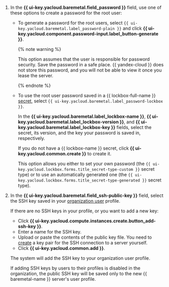 1. In the **{{ ui-key.yacloud.baremetal.field_password }}** field, use one of these options to create a password for the root user:

    * To generate a password for the root users, select `{{ ui-key.yacloud.baremetal.label_password-plain }}` and click **{{ ui-key.yacloud.component.password-input.label_button-generate }}**.

        {% note warning %}

        This option assumes that the user is responsible for password security. Save the password in a safe place. {{ yandex-cloud }} does not store this password, and you will not be able to view it once you lease the server.

        {% endnote %}

    * To use the root user password saved in a {{ lockbox-full-name }} [secret](../../lockbox/concepts/secret.md), select `{{ ui-key.yacloud.baremetal.label_password-lockbox }}`.

        In the **{{ ui-key.yacloud.baremetal.label_lockbox-name }}**, **{{ ui-key.yacloud.baremetal.label_lockbox-version }}**, and **{{ ui-key.yacloud.baremetal.label_lockbox-key }}** fields, select the secret, its version, and the key your password is saved in, respectively.
        
        If you do not have a {{ lockbox-name }} secret, click **{{ ui-key.yacloud.common.create }}** to create it.

        This option allows you either to set your own password (the `{{ ui-key.yacloud.lockbox.forms.title_secret-type-custom }}` secret type) or to use an automatically generated one (the `{{ ui-key.yacloud.lockbox.forms.title_secret-type-generated }}` secret type).

1. In the **{{ ui-key.yacloud.baremetal.field_ssh-public-key }}** field, select the SSH key saved in your [organization user](../../organization/concepts/membership.md) profile.

    If there are no SSH keys in your profile, or you want to add a new key:
    * Click **{{ ui-key.yacloud.compute.instances.create.button_add-ssh-key }}**.
    * Enter a name for the SSH key.
    * Upload or paste the contents of the public key file. You need to [create](../../compute/operations/vm-connect/ssh.md#creating-ssh-keys) a key pair for the SSH connection to a server yourself.
    * Click **{{ ui-key.yacloud.common.add }}**.

    The system will add the SSH key to your organization user profile.

    If adding SSH keys by users to their profiles is disabled in the organization, the public SSH key will be saved only to the new {{ baremetal-name }} server's user profile.